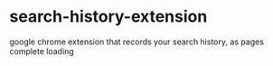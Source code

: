 # search-history-extension
google chrome extension that records your search history, as pages complete loading
